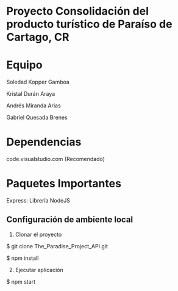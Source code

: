 # Proyecto Consolidación del producto turístico de Paraíso de Cartago, CR

# Equipo

Soledad Kopper Gamboa

Kristal Durán Araya

Andrés Miranda Arias

Gabriel Quesada Brenes

# Dependencias

code.visualstudio.com (Recomendado)

# Paquetes Importantes

Express: Librería NodeJS

## Configuración de ambiente local

1. Clonar el proyecto 

$ git clone The_Paradise_Project_API.git

$ npm install 

2. Ejecutar aplicación

$ npm start
